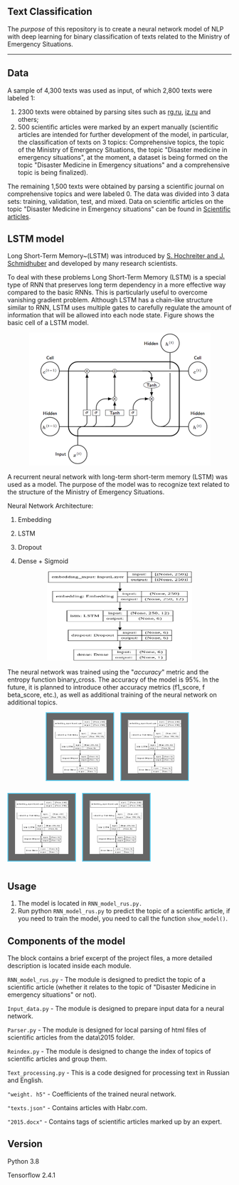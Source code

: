 ## Text Classification

   The *purpose* of this repository is to create a neural network model of NLP with deep learning for binary classification of texts related to the Ministry of Emergency Situations.
   
---

## Data

   A sample of 4,300 texts was used as input, of which 2,800 texts were labeled 1:

   1) 2300 texts were obtained by parsing sites such as [rg.ru](https://rg.ru), [iz.ru](https://iz.ru) and others;
   2) 500 scientific articles were marked by an expert manually (scientific articles are intended for further development of the model, in particular, the classification of texts on 3 topics: Comprehensive topics, the topic of the Ministry of Emergency Situations, the topic "Disaster medicine in emergency situations", at the moment, a dataset is being formed on the topic "Disaster Medicine in Emergency situations" and a comprehensive topic is being finalized).

   The remaining 1,500 texts were obtained by parsing a scientific journal on comprehensive topics and were labeled 0. The data was divided into 3 data sets: training, validation, test, and mixed. Data on scientific articles on the topic "Disaster Medicine in Emergency situations" can be found in [Scientific articles](https://github.com/Non1ce/Data_LSTM#readme).

## LSTM model

   Long Short-Term Memory~(LSTM) was introduced by [S. Hochreiter and J. Schmidhuber](https://direct.mit.edu/neco/article/9/8/1735/6109/Long-Short-Term-Memory) and developed by many research scientists.

   To deal with these problems Long Short-Term Memory (LSTM) is a special type of RNN that preserves long term dependency in a more effective way compared to the basic RNNs. This is particularly useful to overcome vanishing gradient problem. Although LSTM has a chain-like structure similar to RNN, LSTM uses multiple gates to carefully regulate the amount of information that will be allowed into each node state. Figure shows the basic cell of a LSTM model.
   
<p align="center">
  <img width="407" height="298" src="https://github.com/Non1ce/Image/blob/image/LSTM/LSTM.png">
</p>

   A recurrent neural network with long-term short-term memory (LSTM) was used as a model. The purpose of the model was to recognize text related to the structure of the Ministry of Emergency Situations.



Neural Network Architecture:

   1. Embedding

   2. LSTM

   3. Dropout

   4. Dense + Sigmoid

<p align="center">
  <img width="326" height="201" src="https://github.com/Non1ce/Image/blob/image/LSTM/Model%20architecture.PNG">
</p>


   The neural network was trained using the "*accuracy*" metric and the entropy function binary_cross. The accuracy of the model is 95%. In the future, it is planned to introduce other accuracy metrics (f1_score, f beta_score, etc.), as well as additional training of the neural network on additional topics. 

<html>
 <body>
  <p class="thumb" align="center">
   <img src="https://github.com/Non1ce/Image/blob/image/LSTM/Model%20architecture.PNG" alt="Фотография 1" width="120" height="120">
   <img src="https://github.com/Non1ce/Image/blob/image/LSTM/Model%20architecture.PNG" alt="Фотография 2" width="120" height="120">
  </p>
 </body>
</html>

<html>
 <head>
  <meta charset="utf-8">
  <title>Фотографии</title>
  <style>
   .thumb img  {
    border: 2px solid #55c5e9; /* Рамка вокруг фотографии */
    padding: 15px; /* Расстояние от картинки до рамки */
    background: #666; /* Цвет фона */
    margin-right: 10px; /* Отступ справа */
    margin-bottom: 10px; /* Отступ снизу */
   }
  </style>
 </head>
 <body>
  <p class="thumb">
   <img src="https://github.com/Non1ce/Image/blob/image/LSTM/Model%20architecture.PNG" alt="Фотография 1" width="120" height="120">
   <img src="https://github.com/Non1ce/Image/blob/image/LSTM/Model%20architecture.PNG" alt="Фотография 2" width="120" height="120">
  </p>
 </body>
</html>


## Usage
1. The model is located in `RNN_model_rus.py.`
2. Run python `RNN_model_rus.py` to predict the topic of a scientific article, if you need to train the model, you need to call the function `show_model()`.

## Components of the model

The block contains a brief excerpt of the project files, a more detailed description is located inside each module.


`RNN_model_rus.py` - The module is designed to predict the topic of a scientific article (whether it relates to the topic of "Disaster Medicine in emergency situations" or not).

`Input_data.py` - The module is designed to prepare input data for a neural network.

`Parser.py` - The module is designed for local parsing of html files of scientific articles from the data\2015 folder.

`Reindex.py` - The module is designed to change the index of topics of scientific articles and group them.

`Text_processing.py` - This is a code designed for processing text in Russian and English.

`"weight. h5"` - Coefficients of the trained neural network.

`"texts.json"` - Contains articles with Habr.com.

`"2015.docx"` - Contains tags of scientific articles marked up by an expert.
## Version

Python 3.8

Tensorflow 2.4.1
